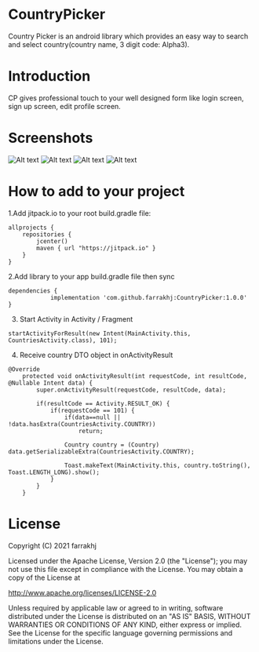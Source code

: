 # CountryPicker
Country Picker is an android library which provides an easy way to search and select country(country name, 3 digit code: Alpha3).
# Introduction
CP gives professional touch to your well designed form like login screen, sign up screen, edit profile screen.
# Screenshots
![Alt text](images/1.png)
![Alt text](images/2.png)
![Alt text](images/3.png)
![Alt text](images/4.png)
# How to add to your project
1.Add jitpack.io to your root build.gradle file:
```
allprojects {
    repositories {
        jcenter()
        maven { url "https://jitpack.io" }
    }
}
```
2.Add library to your app build.gradle file then sync
```
dependencies {
	        implementation 'com.github.farrakhj:CountryPicker:1.0.0'
}
```
3. Start Activity in Activity / Fragment
```
startActivityForResult(new Intent(MainActivity.this, CountriesActivity.class), 101);
```
4. Receive country DTO object in onActivityResult
```
@Override
    protected void onActivityResult(int requestCode, int resultCode, @Nullable Intent data) {
        super.onActivityResult(requestCode, resultCode, data);

        if(resultCode == Activity.RESULT_OK) {
            if(requestCode == 101) {
                if(data==null || !data.hasExtra(CountriesActivity.COUNTRY))
                    return;

                Country country = (Country) data.getSerializableExtra(CountriesActivity.COUNTRY);

                Toast.makeText(MainActivity.this, country.toString(), Toast.LENGTH_LONG).show();
            }
        }
    }
```
# License
Copyright (C) 2021 farrakhj

Licensed under the Apache License, Version 2.0 (the "License");
you may not use this file except in compliance with the License.
You may obtain a copy of the License at

   http://www.apache.org/licenses/LICENSE-2.0

Unless required by applicable law or agreed to in writing, software
distributed under the License is distributed on an "AS IS" BASIS,
WITHOUT WARRANTIES OR CONDITIONS OF ANY KIND, either express or implied.
See the License for the specific language governing permissions and
limitations under the License.
